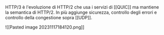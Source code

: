 HTTP/3 è l'evoluzione di HTTP/2 che usa i servizi di [[QUIC]] ma mantiene la semantica di HTTP/2. In più aggiunge sicurezza, controllo degli errori e controllo della congestione sopra [[UDP]].

![[Pasted image 20231117184120.png]]